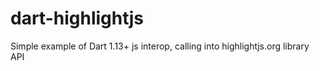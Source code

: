 # dart-highlightjs
Simple example of Dart 1.13+ js interop, calling into highlightjs.org library API
